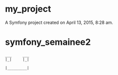 my_project
==========

A Symfony project created on April 13, 2015, 8:28 am.
# symfony_semainee2 
	___		___
    |_|     |_|

	|_________|
